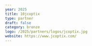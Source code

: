 ```yaml
---
year: 2025
title: 10jcoptix
type: partner
draft: false
category: bronze
logo: /2025/partners/logos/jcoptix.jpg
website: https://www.jcoptix.com/
---
```

